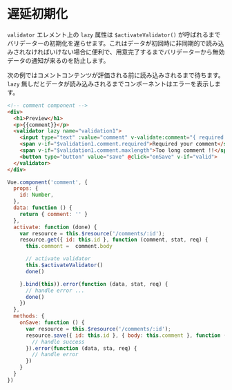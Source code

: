 # 遅延初期化

`validator` エレメント上の `lazy` 属性は `$activateValidator()` が呼ばれるまでバリデーターの初期化を遅らせます。これはデータが初回時に非同期的で読み込みされなければいけない場合に便利で、用意完了するまでバリデーターから無効データの通知が来るのを防止します。

次の例ではコメントコンテンツが評価される前に読み込みされるまで待ちます。 `lazy` 無しだとデータが読み込みされるまでコンポーネントはエラーを表示します。

```html
<!-- comment component -->
<div>
  <h1>Preview</h1>
  <p>{{comment}}</p>
  <validator lazy name="validation1">
    <input type="text" :value="comment" v-validate:comment="{ required: true, maxlength: 256 }"/>
    <span v-if="$validation1.comment.required">Required your comment</span>
    <span v-if="$validation1.comment.maxlength">Too long comment !!</span>
    <button type="button" value="save" @click="onSave" v-if="valid">
  </validator>
</div>
```

```javascript
Vue.component('comment', {
  props: {
    id: Number,
  },
  data: function () {
    return { comment: '' }
  },
  activate: function (done) {
    var resource = this.$resource('/comments/:id');
    resource.get({ id: this.id }, function (comment, stat, req) {
      this.commont =  comment.body

      // activate validator
      this.$activateValidator()
      done()

    }.bind(this)).error(function (data, stat, req) {
      // handle error ...
      done()
    })
  },
  methods: {
    onSave: function () {
      var resource = this.$resource('/comments/:id');
      resource.save({ id: this.id }, { body: this.comment }, function (data, stat, req) {
        // handle success
      }).error(function (data, sta, req) {
        // handle error
      })
    }
  }
})
```
